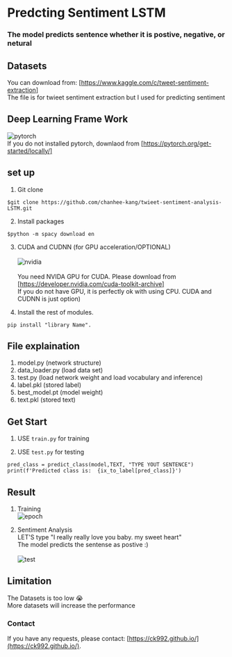# Predcting Sentiment LSTM
<h3>The model predicts sentence whether it is postive, negative, or netural</h3>

## Datasets
You can download from: [https://www.kaggle.com/c/tweet-sentiment-extraction] <br>
The file is for twieet sentiment extraction but I used for predicting sentiment

## Deep Learning Frame Work
![pytorch](https://user-images.githubusercontent.com/26376653/84051109-9de92d80-a9e9-11ea-887d-06113adab7c0.jpg) <br>
If you do not installed pytorch, downlaod from [https://pytorch.org/get-started/locally/]

## set up
1. Git clone
```
$git clone https://github.com/chanhee-kang/twieet-sentiment-analysis-LSTM.git
```
2. Install packages
```
$python -m spacy download en
```
3. CUDA and CUDNN (for GPU acceleration/OPTIONAL)<br><br>
![nvidia](https://user-images.githubusercontent.com/26376653/84051534-48f9e700-a9ea-11ea-8faf-bd162daec013.png)<br><br>
You need NVIDA GPU for CUDA. Please download from [https://developer.nvidia.com/cuda-toolkit-archive] <br>
If you do not have GPU, it is perfectly ok with using CPU. CUDA and CUDNN is just option)

4. Install the rest of modules. 
```
pip install "library Name".
```

## File explaination
1. model.py (network structure)
2. data_loader.py (load data set)
3. test.py (load network weight and load vocabulary and inference)
4. label.pkl (stored label)
5. best_model.pt (model weight)
6. text.pkl (stored text)

## Get Start
1. USE <code>train.py</code> for training

2. USE <code>test.py</code> for testing
```
pred_class = predict_class(model,TEXT, "TYPE YOUT SENTENCE")
print(f'Predicted class is:  {ix_to_label[pred_class]}')
```
## Result
1. Training <br>
![epoch](https://user-images.githubusercontent.com/26376653/84519635-56c2ab80-ad0d-11ea-90e4-de21c8a9f4c7.PNG)

2. Sentiment Analysis <br>
LET'S type "I really really love you baby. my sweet heart" <br>
The model predicts the sentense as postive :) <br><br>
![test](https://user-images.githubusercontent.com/26376653/84519461-182cf100-ad0d-11ea-8d7e-8d15338b6c0a.PNG)

## Limitation
The Datasets is too low :sob: <br>
More datasets will increase the performance

### Contact
If you have any requests, please contact: [https://ck992.github.io/](https://ck992.github.io/).

